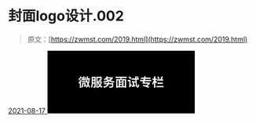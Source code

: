 <!--yml
category: 未分类
date: 0001-01-01 00:00:00
-->

# 封面logo设计.002

> 原文：[https://zwmst.com/2019.html](https://zwmst.com/2019.html)

   [ <time datetime="2021-08-17T09:59:56+08:00"> 2021-08-17 </time> ](https://zwmst.com/%e5%b0%81%e9%9d%a2logo%e8%ae%be%e8%ae%a1-002-3)  [![](img/47bb0a3292fb1f1193242cfc39d4a2c7.png)](https://zwmst.com/wp-content/uploads/2021/08/1629165596-d0c06e47389affb.jpeg)